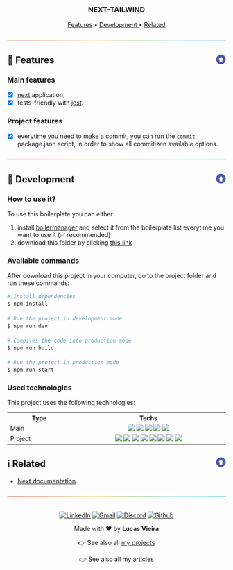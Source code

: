 <a name="TOC"></a>

<h3 align="center">
<!-- <DYNFIELD:boilerplate_name> -->
  NEXT-TAILWIND
<!-- </DYNFIELD:boilerplate_name> -->
</h3>

<p align="center">
  <a href="#dart-features">Features</a> • <a href="#wrench-development">Development
</a> • <a href="#information_source-related">Related</a>
</p>

<!-- <DYNFIELD:boilerplate_image> -->

<!-- </DYNFIELD:boilerplate_image> -->

<div align="center"><a href="#"><img src="./.github/images/divider.png" /></a></div>

## :dart: Features</a><a href="#TOC"><img align="right" src="./.github/images/up_arrow.png" width="22"></a>

### Main features
<!-- <DYNFIELD:boilerplate_app_features> -->
- [x] [next](https://nextjs.org/) application;
- [x] tests-friendly with [jest](https://github.com/facebook/jest).
<!-- </DYNFIELD:boilerplate_app_features> -->

### Project features

<!-- <DYNFIELD:boilerplate_project_features> -->
- [x] everytime you need to make a commit, you can run the `commit` package.json script, in order to show all commitizen available options.
<!-- </DYNFIELD:boilerplate_project_features> -->

<div align="center"><a href="#"><img src="./.github/images/divider.png" /></a></div>

## :wrench: Development<a href="#TOC"><img align="right" src="./.github/images/up_arrow.png" width="22"></a>

### How to use it?

To use this boilerplate you can either:

<!-- <DYNFIELD:boilerplate_project_download> -->
1. install [boilermanager](https://github.com/lucasvtiradentes/boilermanager) and select it from the boilerplate list everytime you want to use it (✅ recommended)
2. download this folder by clicking [this link](https://download-directory.github.io/?url=https://github.com/lucasvtiradentes/boilermanager-boilerplates/tree/master/boilerplates/react-app/next-tailwind)
<!-- </DYNFIELD:boilerplate_project_download> -->

<!-- <DYNFIELD:boilerplate_available_commands> -->
### Available commands

After download this project in your computer, go to the project folder and run these commands:

```bash
# Install dependencies
$ npm install

# Run the project in development mode
$ npm run dev

# Compiles the code into production mode
$ npm run build

# Run the project in production mode
$ npm run start
```

<!-- </DYNFIELD:boilerplate_available_commands> -->

### Used technologies

This project uses the following technologies:

<!-- <DYNFIELD:boilerplate_technologies_table> -->
<div align="center">
<table>
  <tr>
    <th>Type</th>
    <th>Techs</th>
  </tr>
  <tr>
    <td width="150">Main</td>
    <td align="center" width="400">
      <a href="https://nodejs.org/"><img src="https://img.shields.io/badge/node.js-339933?logo=nodedotjs&logoColor=white"></a>
      <a href="https://typescriptlang.org/"><img src="https://img.shields.io/badge/typescript-%23007ACC.svg?logo=typescript&logoColor=white"></a>
      <a href="https://nextjs.org/"><img src="https://img.shields.io/badge/Next-000000?logo=next.js&logoColor=white"></a>
      <a href="https://jestjs.io/"><img src="https://img.shields.io/badge/jest-black?logo=jest&logoColor=white"></a>
      <a href="https://tailwindcss.com/"><img src="https://img.shields.io/badge/tailwind-1e3a8a?logo=tailwindcss&logoColor=white"></a>
    </td>
  </tr>
  <tr>
    <td width="150">Project</td>
    <td align="center" width="400">
      <a href="https://code.visualstudio.com/"><img src="https://img.shields.io/badge/vscode-blue?logo=visualstudiocode&logoColor=white"></a>
      <a href="https://github.com/typicode/husky"><img src="https://img.shields.io/badge/🐶%20husky-yellow?logo=husky&logoColor=white"></a>
      <a href="https://github.com/conventional-changelog/commitlint"><img src="https://img.shields.io/badge/commitlint-red?logo=commitlint&logoColor=white"></a>
      <a href="https://github.com/commitizen/cz-cli"><img src="https://img.shields.io/badge/commitizen-pink?logo=conventionalcommits&logoColor=white"></a>
      <a href="https://editorconfig.org/"><img src="https://img.shields.io/badge/Editor%20Config-E0EFEF?logo=editorconfig&logoColor=000"></a>
      <a href="https://prettier.io/"><img src="https://img.shields.io/badge/prettier-blue?logo=prettier&logoColor=white"></a>
      <a href="https://eslint.org/"><img src="https://img.shields.io/badge/ESLint-4B3263?logo=eslint&logoColor=white"></a>
      <a href="https://github.com/okonet/lint-staged"><img src="https://img.shields.io/badge/🚫%20lint%20staged-yellow?&logoColor=white"></a>
    </td>
  </tr>
</table>
</div>
<!-- </DYNFIELD:boilerplate_technologies_table> -->

## :information_source: Related<a href="#TOC"><img align="right" src="./.github/images/up_arrow.png" width="22"></a>

<!-- <DYNFIELD:boilerplate_related> -->
- [Next documentation](https://nextjs.org/).
<!-- </DYNFIELD:boilerplate_related> -->

<div align="center"><a href="#"><img src="./.github/images/divider.png" /></a></div>

<br>

<!-- <DYNFIELD:footer> -->

  <div align="center">
    <p>
      <a target="_blank" href="https://www.linkedin.com/in/lucasvtiradentes/"><img src="https://img.shields.io/badge/-linkedin-blue?logo=Linkedin&logoColor=white" alt="LinkedIn"></a>
      <a target="_blank" href="mailto:lucasvtiradentes@gmail.com"><img src="https://img.shields.io/badge/gmail-red?logo=gmail&logoColor=white" alt="Gmail"></a>
      <a target="_blank" href="https://discord.com/users/262326726892191744"><img src="https://img.shields.io/badge/discord-5865F2?logo=discord&logoColor=white" alt="Discord"></a>
      <a target="_blank" href="https://github.com/lucasvtiradentes/"><img src="https://img.shields.io/badge/github-gray?logo=github&logoColor=white" alt="Github"></a>
    </p>
    <p>Made with ❤️ by <b>Lucas Vieira</b></p>
    <p>👉 See also all <a href="https://github.com/lucasvtiradentes/lucasvtiradentes/blob/master/portfolio/PROJECTS.md#TOC">my projects</a></p>
    <p>👉 See also all <a href="https://github.com/lucasvtiradentes/my-tutorials/blob/master/README.md#TOC">my articles</a></p>
  </div>
<!-- </DYNFIELD:footer> -->

